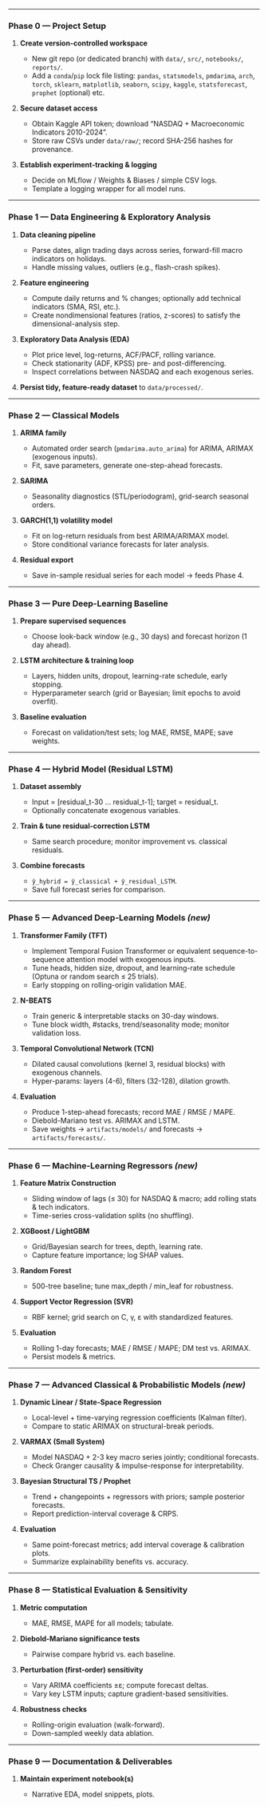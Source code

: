 
---

### Phase 0  — Project Setup

1. **Create version-controlled workspace**

   * New git repo (or dedicated branch) with `data/`, `src/`, `notebooks/`, `reports/`.
   * Add a `conda`/`pip` lock file listing: `pandas`, `statsmodels`, `pmdarima`, `arch`, `torch`, `sklearn`, `matplotlib`, `seaborn`, `scipy`, `kaggle`, `statsforecast`, `prophet` (optional) etc.
2. **Secure dataset access**

   * Obtain Kaggle API token; download “NASDAQ + Macroeconomic Indicators 2010-2024”.
   * Store raw CSVs under `data/raw/`; record SHA-256 hashes for provenance.
3. **Establish experiment-tracking & logging**

   * Decide on MLflow / Weights & Biases / simple CSV logs.
   * Template a logging wrapper for all model runs.


---

### Phase 1  — Data Engineering & Exploratory Analysis

1. **Data cleaning pipeline**

   * Parse dates, align trading days across series, forward-fill macro indicators on holidays.
   * Handle missing values, outliers (e.g., flash-crash spikes).
2. **Feature engineering**

   * Compute daily returns and % changes; optionally add technical indicators (SMA, RSI, etc.).
   * Create nondimensional features (ratios, z-scores) to satisfy the dimensional-analysis step.
3. **Exploratory Data Analysis (EDA)**

   * Plot price level, log-returns, ACF/PACF, rolling variance.
   * Check stationarity (ADF, KPSS) pre- and post-differencing.
   * Inspect correlations between NASDAQ and each exogenous series.
4. **Persist tidy, feature-ready dataset** to `data/processed/`.

---

### Phase 2  — Classical Models

1. **ARIMA family**

   * Automated order search (`pmdarima.auto_arima`) for ARIMA, ARIMAX (exogenous inputs).
   * Fit, save parameters, generate one-step-ahead forecasts.
2. **SARIMA**

   * Seasonality diagnostics (STL/periodogram), grid-search seasonal orders.
3. **GARCH(1,1) volatility model**

   * Fit on log-return residuals from best ARIMA/ARIMAX model.
   * Store conditional variance forecasts for later analysis.
4. **Residual export**

   * Save in-sample residual series for each model → feeds Phase 4.

---

### Phase 3  — Pure Deep-Learning Baseline

1. **Prepare supervised sequences**

   * Choose look-back window (e.g., 30 days) and forecast horizon (1 day ahead).
2. **LSTM architecture & training loop**

   * Layers, hidden units, dropout, learning-rate schedule, early stopping.
   * Hyperparameter search (grid or Bayesian; limit epochs to avoid overfit).
3. **Baseline evaluation**

   * Forecast on validation/test sets; log MAE, RMSE, MAPE; save weights.

---

### Phase 4  — Hybrid Model (Residual LSTM)

1. **Dataset assembly**

   * Input = \[residual\_t-30 … residual\_t-1]; target = residual\_t.
   * Optionally concatenate exogenous variables.
2. **Train & tune residual-correction LSTM**

   * Same search procedure; monitor improvement vs. classical residuals.
3. **Combine forecasts**

   * `ŷ_hybrid = ŷ_classical + ŷ_residual_LSTM`.
   * Save full forecast series for comparison.

---

### Phase 5 — Advanced Deep-Learning Models  *(new)*  

1. **Transformer Family (TFT)**  
   * Implement Temporal Fusion Transformer or equivalent sequence-to-sequence attention model with exogenous inputs.  
   * Tune heads, hidden size, dropout, and learning-rate schedule (Optuna or random search ≤ 25 trials).  
   * Early stopping on rolling-origin validation MAE.

2. **N-BEATS**  
   * Train generic & interpretable stacks on 30-day windows.  
   * Tune block width, #stacks, trend/seasonality mode; monitor validation loss.  

3. **Temporal Convolutional Network (TCN)**  
   * Dilated causal convolutions (kernel 3, residual blocks) with exogenous channels.  
   * Hyper-params: layers (4-6), filters (32-128), dilation growth.  

4. **Evaluation**  
   * Produce 1-step-ahead forecasts; record MAE / RMSE / MAPE.  
   * Diebold-Mariano test vs. ARIMAX and LSTM.  
   * Save weights → `artifacts/models/` and forecasts → `artifacts/forecasts/`.

---

### Phase 6 — Machine-Learning Regressors  *(new)*  

1. **Feature Matrix Construction**  
   * Sliding window of lags (≤ 30) for NASDAQ & macro; add rolling stats & tech indicators.  
   * Time-series cross-validation splits (no shuffling).

2. **XGBoost / LightGBM**  
   * Grid/Bayesian search for trees, depth, learning rate.  
   * Capture feature importance; log SHAP values.

3. **Random Forest**  
   * 500-tree baseline; tune max_depth / min_leaf for robustness.

4. **Support Vector Regression (SVR)**  
   * RBF kernel; grid search on C, γ, ε with standardized features.

5. **Evaluation**  
   * Rolling 1-day forecasts; MAE / RMSE / MAPE; DM test vs. ARIMAX.  
   * Persist models & metrics.

---

### Phase 7 — Advanced Classical & Probabilistic Models  *(new)*  

1. **Dynamic Linear / State-Space Regression**  
   * Local-level + time-varying regression coefficients (Kalman filter).  
   * Compare to static ARIMAX on structural-break periods.

2. **VARMAX (Small System)**  
   * Model NASDAQ + 2-3 key macro series jointly; conditional forecasts.  
   * Check Granger causality & impulse-response for interpretability.

3. **Bayesian Structural TS / Prophet**  
   * Trend + changepoints + regressors with priors; sample posterior forecasts.  
   * Report prediction-interval coverage & CRPS.

4. **Evaluation**  
   * Same point-forecast metrics; add interval coverage & calibration plots.  
   * Summarize explainability benefits vs. accuracy.

---

### Phase 8  — Statistical Evaluation & Sensitivity

1. **Metric computation**

   * MAE, RMSE, MAPE for all models; tabulate.
2. **Diebold-Mariano significance tests**

   * Pairwise compare hybrid vs. each baseline.
3. **Perturbation (first-order) sensitivity**

   * Vary ARIMA coefficients ±ε; compute forecast deltas.
   * Vary key LSTM inputs; capture gradient-based sensitivities.
4. **Robustness checks**

   * Rolling-origin evaluation (walk-forward).
   * Down-sampled weekly data ablation.

---

### Phase 9  — Documentation & Deliverables

1. **Maintain experiment notebook(s)**

   * Narrative EDA, model snippets, plots.

